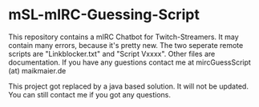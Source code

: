 # mSL-mIRC-Guessing-Script

This repository contains a mIRC Chatbot for Twitch-Streamers. 
It may contain many errors, because it's pretty new. 
The two seperate remote scripts are "Linkblocker.txt" and "Script Vxxxx". Other files are documentation.
If you have any guestions contact me at mircGuessScript (at) maikmaier.de

This project got replaced by a java based solution. It will not be updated. You can still contact me if you got any questions.
